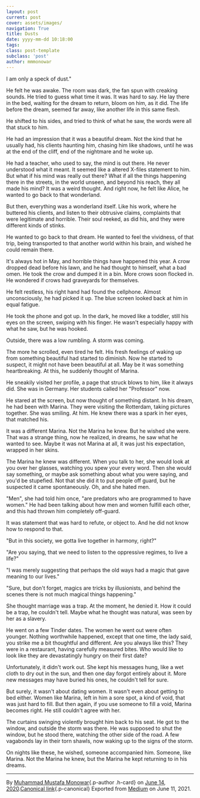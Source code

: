 ```yaml
---
layout: post
current: post
cover: assets/images/
navigation: True
title: Dusts
date: yyyy-mm-dd 10:18:00
tags: 
class: post-template
subclass: 'post'
author: mmmonowar
---
```


I am only a speck of dust."

He felt he was awake. The room was dark, the fan spun with creaking
sounds. He tried to guess what time it was. It was hard to say. He lay
there in the bed, waiting for the dream to return, bloom on him, as it
did. The life before the dream, seemed far away, like another life in
this same flesh.

He shifted to his sides, and tried to think of what he saw, the words
were all that stuck to him.

He had an impression that it was a beautiful dream. Not the kind that he
usually had, his clients haunting him, chasing him like shadows, until
he was at the end of the cliff, end of the nightmare and he woke up.

He had a teacher, who used to say, the mind is out there. He never
understood what it meant. It seemed like a altered X-files statement to
him. But what if his mind was really out there? What if all the things
happening there in the streets, in the world unseen, and beyond his
reach, they all made his mind? It was a weird thought. And right now, he
felt like Alice, he wanted to go back to that wonderland.

But then, everything was a wonderland itself. Like his work, where he
buttered his clients, and listen to their obtrusive claims, complaints
that were legitimate and horrible. Their soul reeked, as did his, and
they were different kinds of stinks.

He wanted to go back to that dream. He wanted to feel the vividness, of
that trip, being transported to that another world within his brain, and
wished he could remain there.

It's always hot in May, and horrible things have happened this year. A
crow dropped dead before his lawn, and he had thought to himself, what a
bad omen. He took the crow and dumped it in a bin. More crows soon
flocked in. He wondered if crows had graveyards for themselves.

He felt restless, his right hand had found the cellphone. Almost
unconsciously, he had picked it up. The blue screen looked back at him
in equal fatigue.

He took the phone and got up. In the dark, he moved like a toddler,
still his eyes on the screen, swiping with his finger. He wasn't
especially happy with what he saw, but he was hooked.

Outside, there was a low rumbling. A storm was coming.

The more he scrolled, even tired he felt. His fresh feelings of waking
up from something beautiful had started to diminish. Now he started to
suspect, it might not have been beautiful at all. May be it was
something heartbreaking. At this, he suddenly thought of Marina.

He sneakily visited her profile, a page that struck blows to him, like
it always did. She was in Germany. Her students called her "Professor"
now.

He stared at the screen, but now thought of something distant. In his
dream, he had been with Marina. They were visiting the Rotterdam, taking
pictures together. She was smiling. At him. He knew there was a spark in
her eyes, that matched his.

It was a different Marina. Not the Marina he knew. But he wished she
were. That was a strange thing, now he realized, in dreams, he saw what
he wanted to see. Maybe it was not Marina at all, it was just his
expectation, wrapped in her skins.

The Marina he knew was different. When you talk to her, she would look
at you over her glasses, watching you spew your every word. Then she
would say something, or maybe ask something about what you were saying,
and you'd be stupefied. Not that she did it to put people off guard, but
he suspected it came spontaneously. Oh, and she hated men.

"Men", she had told him once, "are predators who are programmed to have
women." He had been talking about how men and women fulfill each other,
and this had thrown him completely off-guard.

It was statement that was hard to refute, or object to. And he did not
know how to respond to that.

"But in this society, we gotta live together in harmony, right?"

"Are you saying, that we need to listen to the oppressive regimes, to
live a life?"

"I was merely suggesting that perhaps the old ways had a magic that gave
meaning to our lives."

"Sure, but don't forget, magics are tricks by illusionists, and behind
the scenes there is not much magical things happening."

She thought marriage was a trap. At the moment, he denied it. How it
could be a trap, he couldn't tell. Maybe what he thought was natural,
was seen by her as a slavery.

He went on a few Tinder dates. The women he went out were often younger.
Nothing worthwhile happened, except that one time, the lady said, you
strike me a bit thoughtful and different. Are you always like this? They
were in a restaurant, having carefully measured bites. Who would like to
look like they are devastatingly hungry on their first date?

Unfortunately, it didn't work out. She kept his messages hung, like a
wet cloth to dry out in the sun, and then one day forgot entirely about
it. More new messages may have buried his ones, he couldn't tell for
sure.

But surely, it wasn't about dating women. It wasn't even about getting
to bed either. Women like Marina, left in him a sore spot, a kind of
void, that was just hard to fill. But then again, if you use someone to
fill a void, Marina becomes right. He still couldn't agree with her.

The curtains swinging violently brought him back to his seat. He got to
the window, and outside the storm was there. He was supposed to shut the
window, but he stood there, watching the other side of the road. A few
vagabonds lay in their torn shawls, now waking up to the signs of the
storm.

On nights like these, he wished, someone accompanied him. Someone, like
Marina. Not the Marina he knew, but the Marina he kept returning to in
his dreams.

---

By [Muhammad Mustafa Monowar](https://medium.com/@mmmonowar){.p-author
.h-card} on [June 14, 2020](https://medium.com/p/432bf47b0385).[Canonical
link](https://medium.com/@mmmonowar/picture-young-woman-at-a-table-poudre-de-riz-by-henri-de-toulouse-lautrec-1887-432bf47b0385){.p-canonical}
Exported from [Medium](https://medium.com) on June 11, 2021.
